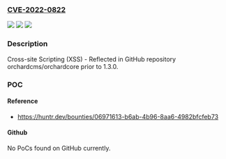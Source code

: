 ### [CVE-2022-0822](https://cve.mitre.org/cgi-bin/cvename.cgi?name=CVE-2022-0822)
![](https://img.shields.io/static/v1?label=Product&message=orchardcms%2Forchardcore&color=blue)
![](https://img.shields.io/static/v1?label=Version&message=n%2Fa&color=blue)
![](https://img.shields.io/static/v1?label=Vulnerability&message=CWE-79%20Improper%20Neutralization%20of%20Input%20During%20Web%20Page%20Generation%20('Cross-site%20Scripting')&color=brighgreen)

### Description

Cross-site Scripting (XSS) - Reflected in GitHub repository orchardcms/orchardcore prior to 1.3.0.

### POC

#### Reference
- https://huntr.dev/bounties/06971613-b6ab-4b96-8aa6-4982bfcfeb73

#### Github
No PoCs found on GitHub currently.

